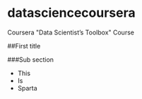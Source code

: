 ﻿datasciencecoursera
===================

Coursera "Data Scientist’s Toolbox" Course

##First title

###Sub section
* This
* Is
* Sparta